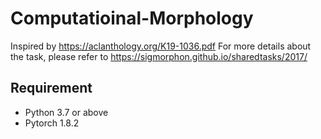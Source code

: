 # Computatioinal-Morphology
Inspired by https://aclanthology.org/K19-1036.pdf
For more details about the task, please refer to https://sigmorphon.github.io/sharedtasks/2017/
## Requirement
- Python 3.7 or above
- Pytorch 1.8.2

